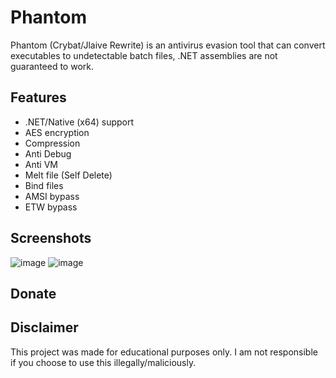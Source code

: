 # Phantom

Phantom (Crybat/Jlaive Rewrite) is an antivirus evasion tool that can convert executables to undetectable batch files, .NET assemblies are not guaranteed to work.

## Features
- .NET/Native (x64) support
- AES encryption
- Compression
- Anti Debug
- Anti VM
- Melt file (Self Delete)
- Bind files
- AMSI bypass
- ETW bypass

## Screenshots

![image](https://user-images.githubusercontent.com/70506265/183271813-18ae7e89-f800-47a8-ab90-8fad9c81a5ee.png)
![image](https://user-images.githubusercontent.com/70506265/181862365-4f49325b-4986-44a1-8f62-f20c67e9367e.png)


## Donate
[BTC]: bc1q56q504wh060l4uhf629c9x2mg66dc0y2jkdkpw
[LTC]: ltc1qka5un80vrsrc3x5a22s6552ztr8jenw5wytq7d
[ETH]: 0x0F80A5E152a2588EFB6f18AAb2A58841db425e97
[RVN]: RAKRxWHgbmGcSid6V7NTRJxyPMY9CJCqdT

## Disclaimer
This project was made for educational purposes only. I am not responsible if you choose to use this illegally/maliciously.
